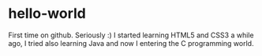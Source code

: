 # hello-world
First time on github. Seriously :)
I started learning HTML5 and CSS3 a while ago, I tried also learning Java and now I entering the C programming world.
